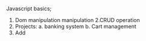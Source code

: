 Javascript basics;
1. Dom manipulation
manipulation
2.CRUD operation
3. Projects:
   a. banking system
   b. Cart management
4. Add 